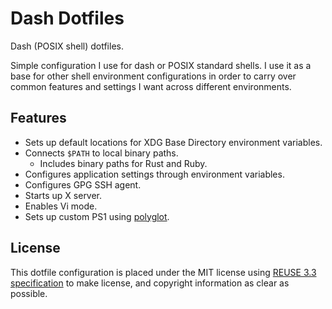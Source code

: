<!--
SPDX-FileCopyrightText: 2025 Jason Pena <jasonpena@awkless.com>
SPDX-License-Identifier: MIT
-->

# Dash Dotfiles

Dash (POSIX shell) dotfiles.

Simple configuration I use for dash or POSIX standard shells. I use it as a
base for other shell environment configurations in order to carry over common
features and settings I want across different environments.

## Features

- Sets up default locations for XDG Base Directory environment variables.
- Connects `$PATH` to local binary paths.
    - Includes binary paths for Rust and Ruby.
- Configures application settings through environment variables.
- Configures GPG SSH agent.
- Starts up X server.
- Enables Vi mode.
- Sets up custom PS1 using [polyglot][polyglot_ps1].

## License

This dotfile configuration is placed under the MIT license using [REUSE 3.3
specification][reuse-3.3] to make license, and copyright information as clear
as possible.

[polyglot_ps1]: https://github.com/awkless/polyglot
[reuse-3.3]: https://reuse.software/spec-3.3/
